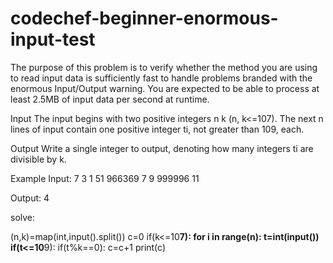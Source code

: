 # codechef-beginner-enormous-input-test
The purpose of this problem is to verify whether the method you are using to read input data is sufficiently fast to handle problems branded with the enormous Input/Output warning. You are expected to be able to process at least 2.5MB of input data per second at runtime.


Input
The input begins with two positive integers n k (n, k<=107). The next n lines of input contain one positive integer ti, not greater than 109, each.


Output
Write a single integer to output, denoting how many integers ti are divisible by k.

Example
Input:
7 3
1
51
966369
7
9
999996
11

Output:
4


solve:


(n,k)=map(int,input().split())
c=0
if(k<=10**7):
    for i in range(n):
        t=int(input())
        if(t<=10**9):
            if(t%k==0):
                c=c+1
print(c)            
